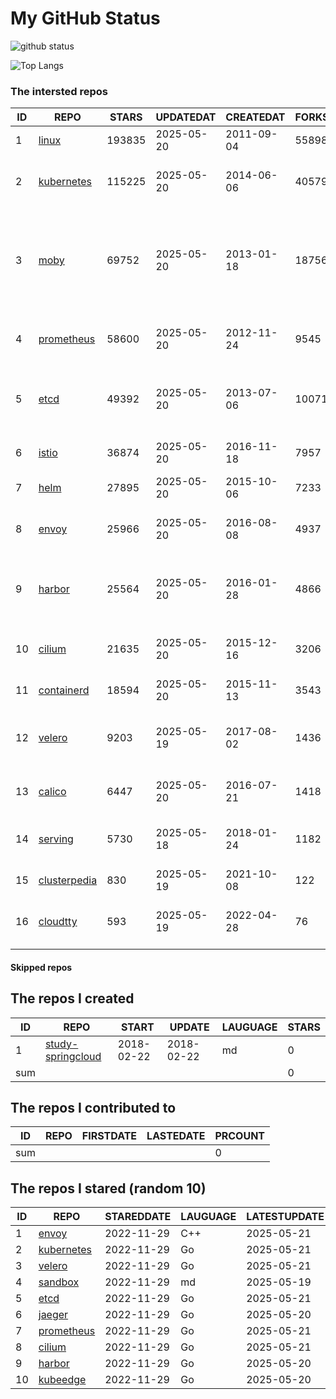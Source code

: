 # My GitHub Status

<img src="https://github-readme-stats-1.yihong0618.vercel.app/api?username=daoqingniu&show_icons=true&&&hide_title=true&count_private=true" alt="github status" />

![Top Langs](https://github-readme-stats-1.yihong0618.vercel.app/api/top-langs/?username=daoqingniu&layout=compact)

<!--START_SECTION:github_repos-->
### The intersted repos
| ID |                              REPO                               | STARS  | UPDATEDAT  | CREATEDAT  | FORKSCOUNT |                                                DESCRIPTIONS                                                |
|----|-----------------------------------------------------------------|--------|------------|------------|------------|------------------------------------------------------------------------------------------------------------|
|  1 | [linux](https://github.com/torvalds/linux)                      | 193835 | 2025-05-20 | 2011-09-04 |      55898 | Linux kernel source tree                                                                                   |
|  2 | [kubernetes](https://github.com/kubernetes/kubernetes)          | 115225 | 2025-05-20 | 2014-06-06 |      40579 | Production-Grade Container Scheduling and Management                                                       |
|  3 | [moby](https://github.com/moby/moby)                            |  69752 | 2025-05-20 | 2013-01-18 |      18756 | The Moby Project - a collaborative project for the container ecosystem to assemble container-based systems |
|  4 | [prometheus](https://github.com/prometheus/prometheus)          |  58600 | 2025-05-20 | 2012-11-24 |       9545 | The Prometheus monitoring system and time series database.                                                 |
|  5 | [etcd](https://github.com/etcd-io/etcd)                         |  49392 | 2025-05-20 | 2013-07-06 |      10071 | Distributed reliable key-value store for the most critical data of a distributed system                    |
|  6 | [istio](https://github.com/istio/istio)                         |  36874 | 2025-05-20 | 2016-11-18 |       7957 | Connect, secure, control, and observe services.                                                            |
|  7 | [helm](https://github.com/helm/helm)                            |  27895 | 2025-05-20 | 2015-10-06 |       7233 | The Kubernetes Package Manager                                                                             |
|  8 | [envoy](https://github.com/envoyproxy/envoy)                    |  25966 | 2025-05-20 | 2016-08-08 |       4937 | Cloud-native high-performance edge/middle/service proxy                                                    |
|  9 | [harbor](https://github.com/goharbor/harbor)                    |  25564 | 2025-05-20 | 2016-01-28 |       4866 | An open source trusted cloud native registry project that stores, signs, and scans content.                |
| 10 | [cilium](https://github.com/cilium/cilium)                      |  21635 | 2025-05-20 | 2015-12-16 |       3206 | eBPF-based Networking, Security, and Observability                                                         |
| 11 | [containerd](https://github.com/containerd/containerd)          |  18594 | 2025-05-20 | 2015-11-13 |       3543 | An open and reliable container runtime                                                                     |
| 12 | [velero](https://github.com/vmware-tanzu/velero)                |   9203 | 2025-05-19 | 2017-08-02 |       1436 | Backup and migrate Kubernetes applications and their persistent volumes                                    |
| 13 | [calico](https://github.com/projectcalico/calico)               |   6447 | 2025-05-20 | 2016-07-21 |       1418 | Cloud native networking and network security                                                               |
| 14 | [serving](https://github.com/knative/serving)                   |   5730 | 2025-05-18 | 2018-01-24 |       1182 | Kubernetes-based, scale-to-zero, request-driven compute                                                    |
| 15 | [clusterpedia](https://github.com/clusterpedia-io/clusterpedia) |    830 | 2025-05-19 | 2021-10-08 |        122 | The Encyclopedia of Kubernetes clusters                                                                    |
| 16 | [cloudtty](https://github.com/cloudtty/cloudtty)                |    593 | 2025-05-19 | 2022-04-28 |         76 | A Friendly Kubernetes CloudShell (Web Terminal) !                                                          |



#### Skipped repos
<!--END_SECTION:github_repos-->

<!--START_SECTION:my_github-->
## The repos I created
| ID  |                                 REPO                                 |   START    |   UPDATE   | LAUGUAGE | STARS |
|-----|----------------------------------------------------------------------|------------|------------|----------|-------|
|   1 | [study-springcloud](https://github.com/daoqingniu/study-springcloud) | 2018-02-22 | 2018-02-22 | md       |     0 |
| sum |                                                                      |            |            |          |     0 |

## The repos I contributed to
| ID  | REPO | FIRSTDATE | LASTEDATE | PRCOUNT |
|-----|------|-----------|-----------|---------|
| sum |      |           |           |       0 |

## The repos I stared (random 10)
| ID |                          REPO                          | STAREDDATE | LAUGUAGE | LATESTUPDATE |
|----|--------------------------------------------------------|------------|----------|--------------|
|  1 | [envoy](https://github.com/envoyproxy/envoy)           | 2022-11-29 | C++      | 2025-05-21   |
|  2 | [kubernetes](https://github.com/kubernetes/kubernetes) | 2022-11-29 | Go       | 2025-05-21   |
|  3 | [velero](https://github.com/vmware-tanzu/velero)       | 2022-11-29 | Go       | 2025-05-21   |
|  4 | [sandbox](https://github.com/cncf/sandbox)             | 2022-11-29 | md       | 2025-05-19   |
|  5 | [etcd](https://github.com/etcd-io/etcd)                | 2022-11-29 | Go       | 2025-05-21   |
|  6 | [jaeger](https://github.com/jaegertracing/jaeger)      | 2022-11-29 | Go       | 2025-05-20   |
|  7 | [prometheus](https://github.com/prometheus/prometheus) | 2022-11-29 | Go       | 2025-05-21   |
|  8 | [cilium](https://github.com/cilium/cilium)             | 2022-11-29 | Go       | 2025-05-21   |
|  9 | [harbor](https://github.com/goharbor/harbor)           | 2022-11-29 | Go       | 2025-05-20   |
| 10 | [kubeedge](https://github.com/kubeedge/kubeedge)       | 2022-11-29 | Go       | 2025-05-20   |

<!--END_SECTION:my_github-->
